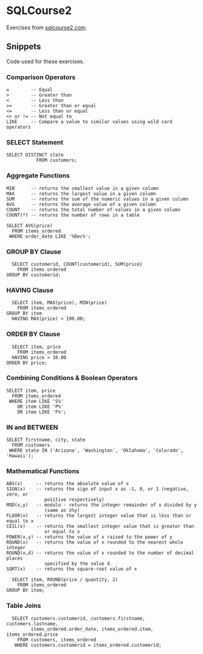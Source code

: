 # SQLCourse2

Exercises from [sqlcourse2.com](http://www.sqlcourse2.com).

## Snippets

Code used for these exercises.

### Comparison Operators

```
=        -- Equal
>        -- Greater than
<        -- Less than
>=       -- Greater than or equal
<=       -- Less than or equal
<> or != -- Not equal to
LIKE     -- Compare a value to similar values using wild card operators
```

### SELECT Statement

```
SELECT DISTINCT state
           FROM customers;
```

### Aggregate Functions

```
MIN      -- returns the smallest value in a given column
MAX      -- returns the largest value in a given column
SUM      -- returns the sum of the numeric values in a given column
AVG      -- returns the average value of a given column
COUNT    -- returns the total number of values in a given column
COUNT(*) -- returns the number of rows in a table
```

```
SELECT AVG(price)
  FROM items_ordered
 WHERE order_date LIKE '%Dec%';
```

### GROUP BY Clause

```
  SELECT customerid, COUNT(customerid), SUM(price)
    FROM items_ordered
GROUP BY customerid;
```

### HAVING Clause

```
  SELECT item, MAX(price), MIN(price)
    FROM items_ordered
GROUP BY item
  HAVING MAX(price) > 190.00;
```

### ORDER BY Clause

```
  SELECT item, price
    FROM items_ordered
  HAVING price > 10.00
ORDER BY price;
```

### Combining Conditions & Boolean Operators

```
SELECT item, price
  FROM items_ordered
 WHERE item LIKE 'S%'
    OR item LIKE 'P%'
    OR item LIKE 'F%';
```

### IN and BETWEEN

```
SELECT firstname, city, state
  FROM customers
 WHERE state IN ('Arizona', 'Washington', 'Oklahoma', 'Colorado', 'Hawaii');
```

### Mathematical Functions

```
ABS(x)     -- returns the absolute value of x
SIGN(x)    -- returns the sign of input x as -1, 0, or 1 (negative, zero, or
              positive respectively)
MOD(x,y)   -- modulo - returns the integer remainder of x divided by y
              (same as x%y)
FLOOR(x)   -- returns the largest integer value that is less than or equal to x
CEIL(x)    -- returns the smallest integer value that is greater than
              or equal to x
POWER(x,y) -- returns the value of x raised to the power of y
ROUND(x)   -- returns the value of x rounded to the nearest whole integer
ROUND(x,d) -- returns the value of x rounded to the number of decimal places
              specified by the value d
SQRT(x)    -- returns the square-root value of x
```

```
  SELECT item, ROUND(price / quantity, 2)
    FROM items_ordered
GROUP BY item;
```

### Table Joins

```
  SELECT customers.customerid, customers.firstname, customers.lastname,
         items_ordered.order_date, items_ordered.item, items_ordered.price
    FROM customers, items_ordered
   WHERE customers.customerid = items_ordered.customerid;
```
